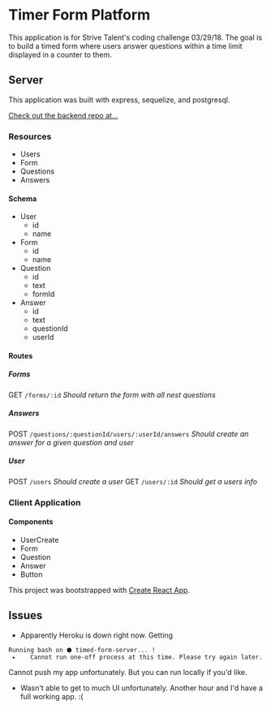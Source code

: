 # Timer Form Platform

This application is for Strive Talent's coding challenge 03/29/18.  The goal is to build a timed form where users answer questions within a time limit displayed in a counter to them.



## Server

This application was built with express, sequelize, and postgresql.

[Check out the backend repo at...](https://github.com/tlambrou/timed-form-server)

### Resources

- Users
- Form
- Questions
- Answers

#### Schema

- User 
	- id
	- name
- Form
	- id
	- name
- Question
	- id
	- text
	- formId
- Answer
	- id	
	- text
	- questionId
	- userId

#### Routes

##### Forms
GET `/forms/:id`
*Should return the form with all nest questions*

##### Answers
POST `/questions/:questionId/users/:userId/answers`
*Should create an answer for a given question and user*

##### User
POST `/users`
*Should create a user*
GET `/users/:id`
*Should get a users info*

### Client Application

#### Components
- UserCreate
- Form
- Question
- Answer
- Button

This project was bootstrapped with [Create React App](https://github.com/facebookincubator/create-react-app).

## Issues
- Apparently Heroku is down right now.  Getting 
```
Running bash on ⬢ timed-form-server... !
 ▸    Cannot run one-off process at this time. Please try again later.
 ```
 Cannot push my app unfortunately. But you can run locally if you'd like.
 
- Wasn't able to get to much UI unfortunately.  Another hour and I'd have  a full working app. :(